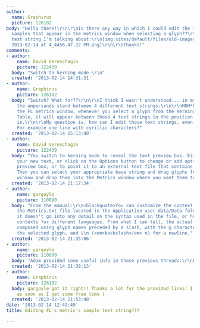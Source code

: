 ```yaml
---
author:
  name: Graphirus
  picture: 126182
body: "Hello there!\r\n\r\nIs there any way in which I could edit the text string
  samples that appear in the metrics window when selecting a glyph??\r\nThis is the
  text string I'm talking about:\r\n[img:sites/default/files/old-images/Screen Shot
  2013-02-14 at 4_4456.47.22 PM.png]\r\n\r\nThanks!"
comments:
- author:
    name: David Vereschagin
    picture: 122439
  body: "Switch to kerning mode.\r\n"
  created: '2013-02-14 14:31:31'
- author:
    name: Graphirus
    picture: 126182
  body: "Switch? What for??\r\n\r\nI think I wasn't understood... in my screen capture
    the ampersands stand between 4 different text strings:\r\n\r\nHOH*HOH\r\nHHH*HHH\r\nOOO*ooo\r\nXHX*xox\r\n\r\nIn
    the FL metrics window, whenever you select a glyph from the Kerning or Metrics
    Table, it will appear between those 4 text strings in the position where the *
    is.\r\n\r\nMy question is, how can I edit those text strings, even add a few ones?
    For example one line with cyrillic characters?"
  created: '2013-02-14 15:13:40'
- author:
    name: David Vereschagin
    picture: 122439
  body: "You switch to kerning mode to reveal the text preview box. Either type in
    your new text, or click on the Options button to change or add options for the
    preview box, or to point it to an external text file that contains your text strings.
    Then you can select your appropriate base string and drag glyphs from the Font
    window and drop them into the Metrics window where you want them to appear.\r\n"
  created: '2013-02-14 21:17:34'
- author:
    name: gargoyle
    picture: 110090
  body: "From the manual:\r\n<blockquote>You can customize the context by editing
    the Metrics.txt file located in the Application user data/Data folder.</blockquote>\r\nAlthough
    it doesn't go into any detail on the syntax used in the file, or how to add new
    contexts for different languages. From what I can tell, the actual strings are
    composed using glyph names preceded by a slash, with the @ character representing
    the selected glyph, and \\n (<em>backslash</em> n) for a newline."
  created: '2013-02-14 21:35:06'
- author:
    name: gargoyle
    picture: 110090
  body: "Adam provided some useful info in these previous threads:\r\nhttp://typophile.com/node/52204\r\nhttp://typophile.com/node/58279"
  created: '2013-02-14 21:38:13'
- author:
    name: Graphirus
    picture: 126182
  body: gargoyle got it right!! Thanks a lot for the provided links! I will read them
    as soon as I get some free time )
  created: '2013-02-14 21:53:48'
date: '2013-02-14 12:49:49'
title: Editing FL's metric's sample text string???

---
```

